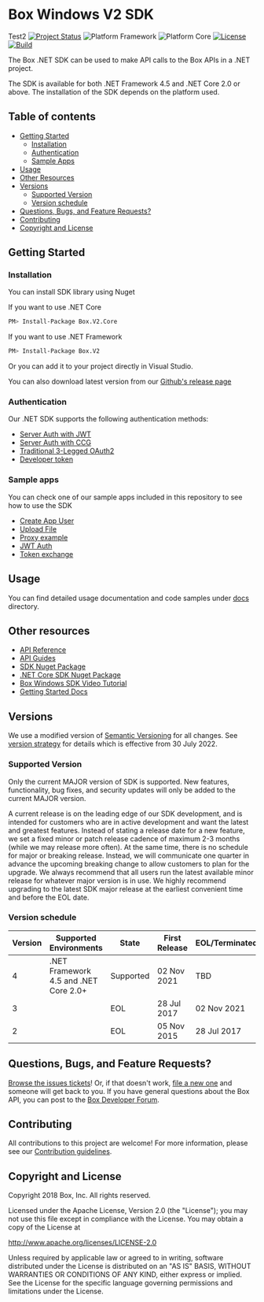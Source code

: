 # Box Windows V2 SDK
Test2
[![Project Status](http://opensource.box.com/badges/active.svg)](http://opensource.box.com/badges)
![Platform Framework](https://img.shields.io/badge/.NET%20Framework-%3E%3D4.5-blue)
![Platform Core](https://img.shields.io/badge/.NET%20Core-%3E%3D2.0-blue)
[![License](https://img.shields.io/badge/license-Apache2-blue)](https://raw.githubusercontent.com/box/box-windows-sdk-v2/main/LICENSE)
[![Build](https://github.com/box/box-windows-sdk-v2/actions/workflows/build_and_test.yml/badge.svg)](https://github.com/box/box-windows-sdk-v2/actions/workflows/build_and_test.yml)

The Box .NET SDK can be used to make API calls to the Box APIs in a .NET project.

The SDK is available for both .NET Framework 4.5 and .NET Core 2.0 or above. The installation of the SDK depends on the platform used.

## Table of contents

- [Getting Started](#getting-started)
  - [Installation](#installation)
  - [Authentication](#authentication)
  - [Sample Apps](#sample-apps)
- [Usage](#usage)
- [Other Resources](#additional-resources)
- [Versions](#versions)
  - [Supported Version](#supported-version)
  - [Version schedule](#version-schedule)
- [Questions, Bugs, and Feature Requests?](#questions-bugs-and-feature-requests)
- [Contributing](#contributing)
- [Copyright and License](#copyright-and-license)

## Getting Started

### Installation

You can install SDK library using Nuget

If you want to use .NET Core
```bash
PM> Install-Package Box.V2.Core
```

If you want to use .NET Framework
```bash
PM> Install-Package Box.V2
```

Or you can add it to your project directly in Visual Studio.

You can also download latest version from our [Github's release page](https://github.com/box/box-windows-sdk-v2/releases)

### Authentication

Our .NET SDK supports the following authentication methods:
- [Server Auth with JWT](/docs/authentication.md#server-auth-with-jwt)
- [Server Auth with CCG](/docs/authentication.md#server-auth-with-ccg)
- [Traditional 3-Legged OAuth2](/docs/authentication.md#traditional-3-legged-oauth2)
- [Developer token](/docs/authentication.md#developer-token)

### Sample apps

You can check one of our sample apps included in this repository to see how to use the SDK
- [Create App User](https://github.com/box/box-windows-sdk-v2/tree/main/Box.V2.Samples.Core.AppUser.Create/)
- [Upload File](https://github.com/box/box-windows-sdk-v2/tree/main/Box.V2.Samples.Core.File.Upload/)
- [Proxy example](https://github.com/box/box-windows-sdk-v2/tree/main/Box.V2.Samples.Core.HttpProxy/)
- [JWT Auth](https://github.com/box/box-windows-sdk-v2/tree/main/Box.V2.Samples.JWTAuth/)
- [Token exchange](https://github.com/box/box-windows-sdk-v2/tree/main/Box.V2.Samples.TransactionalAuth/)

## Usage

You can find detailed usage documentation and code samples under [docs](/docs/README.md) directory.

## Other resources
- [API Reference](https://developer.box.com/reference/)
- [API Guides](https://developer.box.com/guides/)
- [SDK Nuget Package](https://www.nuget.org/packages/Box.V2/)
- [.NET Core SDK Nuget Package](https://www.nuget.org/packages/Box.V2.Core/)
- [Box Windows SDK Video Tutorial](https://youtu.be/hqko0hxbaXU)
- [Getting Started Docs](https://developer.box.com/guides/tooling/sdks/dotnet/)

## Versions

We use a modified version of [Semantic Versioning](https://semver.org/) for all changes. See [version strategy](VERSIONS.md) for details which is effective from 30 July 2022.

### Supported Version

Only the current MAJOR version of SDK is supported. New features, functionality, bug fixes, and security updates will only be added to the current MAJOR version.

A current release is on the leading edge of our SDK development, and is intended for customers who are in active development and want the latest and greatest features.  Instead of stating a release date for a new feature, we set a fixed minor or patch release cadence of maximum 2-3 months (while we may release more often). At the same time, there is no schedule for major or breaking release. Instead, we will communicate one quarter in advance the upcoming breaking change to allow customers to plan for the upgrade. We always recommend that all users run the latest available minor release for whatever major version is in use. We highly recommend upgrading to the latest SDK major release at the earliest convenient time and before the EOL date.

### Version schedule

| Version | Supported Environments                | State     | First Release | EOL/Terminated |
|---------|---------------------------------------|-----------|---------------|----------------|
| 4       | .NET Framework 4.5 and .NET Core 2.0+ | Supported | 02 Nov 2021   | TBD            |
| 3       |                                       | EOL       | 28 Jul 2017   | 02 Nov 2021    |
| 2       |                                       | EOL       | 05 Nov 2015   | 28 Jul 2017    |

## Questions, Bugs, and Feature Requests?

[Browse the issues tickets](https://github.com/box/box-windows-sdk-v2/issues)! Or, if that doesn't work, [file a new one](https://github.com/box/box-windows-sdk-v2/issues/new) and someone will get back to you. If you have general questions about the
Box API, you can post to the [Box Developer Forum](https://community.box.com/t5/Developer-Forum/bd-p/DeveloperForum).

## Contributing

All contributions to this project are welcome! For more information, please see our [Contribution guidelines](/CONTRIBUTING.md).

## Copyright and License

Copyright 2018 Box, Inc. All rights reserved.

Licensed under the Apache License, Version 2.0 (the "License");
you may not use this file except in compliance with the License.
You may obtain a copy of the License at

   http://www.apache.org/licenses/LICENSE-2.0

Unless required by applicable law or agreed to in writing, software
distributed under the License is distributed on an "AS IS" BASIS,
WITHOUT WARRANTIES OR CONDITIONS OF ANY KIND, either express or implied.
See the License for the specific language governing permissions and
limitations under the License.
